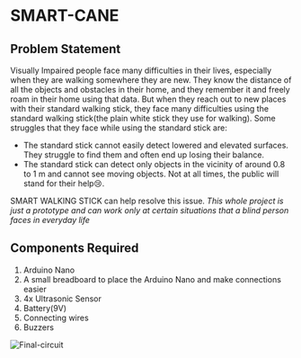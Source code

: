 # SMART-CANE

## Problem Statement

Visually Impaired people face many difficulties in their lives, especially when they are walking somewhere they are new. They know the distance of all the objects and obstacles in their home, and they remember it and freely roam in their home using that data. But when they reach out to new places with their standard walking stick, they face many difficulties using the standard walking stick(the plain white stick they use for walking). Some struggles that they face while using the standard stick are:
  - The standard stick cannot easily detect lowered and elevated surfaces. They struggle to find them and often end up losing their balance.
  - The standard stick can detect only objects in the vicinity of around 0.8 to 1 m and cannot see moving objects.
Not at all times, the public will stand for their help😢. 

SMART WALKING STICK can help resolve this issue.
*This whole project is just a prototype and can work only at certain situations that a blind person faces in everyday life*

## Components Required

1. Arduino Nano
2. A small breadboard to place the Arduino Nano and make connections easier
3. 4x Ultrasonic Sensor
4. Battery(9V)
5. Connecting wires
6. Buzzers 

![Final-circuit](https://user-images.githubusercontent.com/84440397/118778308-95f76600-b8a7-11eb-8009-03a02fd17d0e.JPG)

